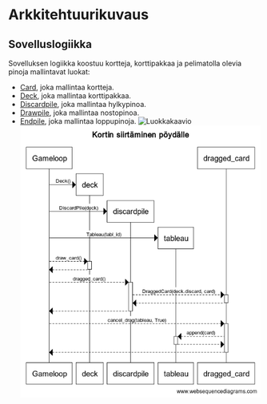 # Arkkitehtuurikuvaus

## Sovelluslogiikka

Sovelluksen logiikka koostuu kortteja, korttipakkaa ja pelimatolla olevia pinoja mallintavat luokat:
- [Card](../src/deck/card.py), joka mallintaa kortteja.
- [Deck](../src/deck/deck.py), joka mallintaa korttipakkaa.
- [Discardpile](../src/deck/discardpile.py), joka mallintaa hylkypinoa.
- [Drawpile](../src/deck/drawpile.py), joka mallintaa nostopinoa.
- [Endpile](../src/deck/endpile.py), joka mallintaa loppupinoja.
![Luokkakaavio](./kuvat/luokkakaavio.png)
![Sekvenssikaavio](./kuvat/sekvenssikaavio.png)

